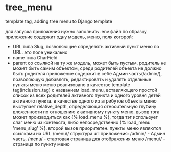 # tree_menu
template tag, adding tree menu to Django template

для запуска приложения нужно заполнить .env файл по образцу
приложение содержит одну модель, меню, поля которой:
- URL типа Slug, позволяющие определять активный пункт меню по URL. это поле уникально
- name типа CharField
- parent со ссылкой на ту же модель, может быть пустым. родитель не может быть самим объектом,
  среди родителей объекта не должно быть родителя
приложение содержит в себе Админ часть(/admin/), позволяющую добавлять, редактировать и удалять отдельные пункты меню
меню реализовано в качестве template tag(inclusion_tag) с названием load_menu, вставляющего простой список из всех родителей активного пункта и одного уровня детей активного пункта. в качестве одного из атрибутов объекта меню выступает relative_depth, определяющая относительную глубину вложенности по отношению к активному пункту меню.
вызов тэга может производиться как {% load_menu %}, тогда тэг использует слаг меню из контекста, либо непосредственно
{% load_menu 'menu_slug' %}. второй вызов приоритетен.
пункты меню являются ссылками на URL /menu/<slug>/
структура url приложения: /admin/ - Админ часть,
                          /menu/ - стартовая страница для отображения меню
                          /menu/<slug>/ - страница по пункту меню


